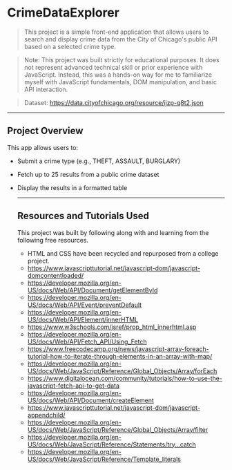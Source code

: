 ﻿# CrimeDataExplorer

> This project is a simple front-end application that allows users to search and display crime data from the City of Chicago's public API based on a selected crime type.

> Note: This project was built strictly for educational purposes. It does not represent advanced technical skill or prior experience with JavaScript. Instead, this was a hands-on way for me to familiarize myself with JavaScript fundamentals, DOM manipulation, and basic API interaction.

> Dataset: https://data.cityofchicago.org/resource/ijzp-q8t2.json

---

## Project Overview

This app allows users to:
- Submit a crime type (e.g., THEFT, ASSAULT, BURGLARY)
- Fetch up to 25 results from a public crime dataset
- Display the results in a formatted table

  ---

  ## Resources and Tutorials Used

  This project was built by following along with and learning from the following free resources.

  - HTML and CSS have been recycled and repurposed from a college project.
  - https://www.javascripttutorial.net/javascript-dom/javascript-domcontentloaded/
  - https://developer.mozilla.org/en-US/docs/Web/API/Document/getElementById
  - https://developer.mozilla.org/en-US/docs/Web/API/Event/preventDefault
  - https://developer.mozilla.org/en-US/docs/Web/API/Element/innerHTML
  - https://www.w3schools.com/jsref/prop_html_innerhtml.asp
  - https://developer.mozilla.org/en-US/docs/Web/API/Fetch_API/Using_Fetch
  - https://www.freecodecamp.org/news/javascript-array-foreach-tutorial-how-to-iterate-through-elements-in-an-array-with-map/
  - https://developer.mozilla.org/en-US/docs/Web/JavaScript/Reference/Global_Objects/Array/forEach
  - https://www.digitalocean.com/community/tutorials/how-to-use-the-javascript-fetch-api-to-get-data
  - https://developer.mozilla.org/en-US/docs/Web/API/Document/createElement
  - https://www.javascripttutorial.net/javascript-dom/javascript-appendchild/
  - https://developer.mozilla.org/en-US/docs/Web/JavaScript/Reference/Global_Objects/Array/filter
  - https://developer.mozilla.org/en-US/docs/Web/JavaScript/Reference/Statements/try...catch
  - https://developer.mozilla.org/en-US/docs/Web/JavaScript/Reference/Template_literals

